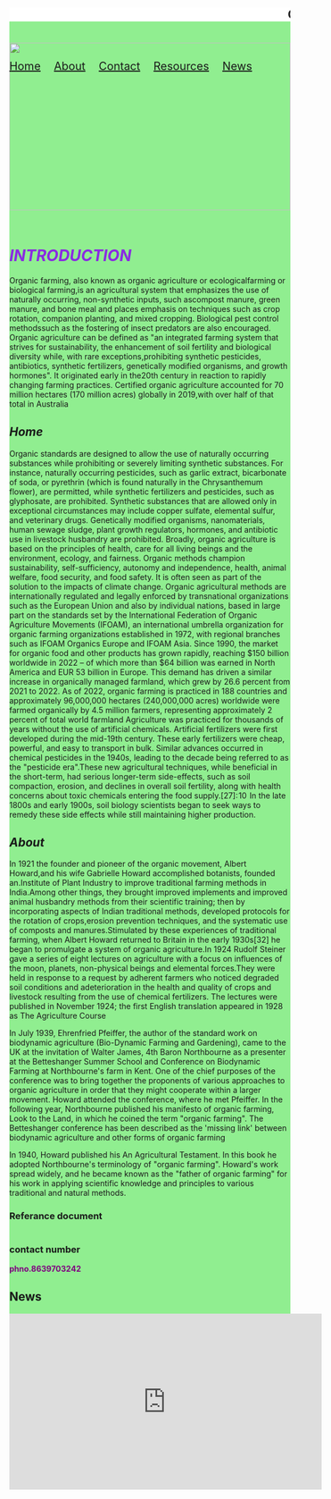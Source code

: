 <!DOCTYPE html>
<html>
  <head>
    <title>Organic farming</title>
<style>
.kis{
    background-color:lightgreen;
#sat{
  background-color:green;
}

.title {
	color: orange;
	 font-display: 12px;
    font-size:40px;
    padding: -20px;
    word-spacing: 2%;
    height:50px;
    top:-10px;
}
.nag{
    position:relative;
    top:20px
}
.swa{
    position: relative;
    left:1000px;
    top:-280px;
    font-size:-10px;
    padding:-90px;
}
.maa a{
     position: relative;
     right:10px;
     top:-250px;
     font-size:20px;
     padding:10px;
}
</style>
</head> 
  <body>
<div class="kis">
<nav class="title">
 <h1 class="title" style="background-color:white;"> 
      <div ><marquee>ORGANIC FARMING</marquee></div> </h1> </nav>
   <div class="nag"> <img src="images.jpg " width="100%" height="300px"></div>
<div class = "maa">
      <a href ="#Home">Home</a>
      <a href ="#About">About</a>
      <a href ="#Contact">Contact</a>
      <a href ="#Resources">Resources</a>
      <a href ="#News">News</a>
      </div>
<div class="swa"><input type="search" id = "search"  placeholder="search" padding="-20px"></div>
<h1 style="color: blueviolet; "><em>INTRODUCTION</em></h1>
<div style="background-img: "images.jpg"; >
   Organic farming, also known as organic agriculture or ecologicalfarming or biological farming,is an agricultural system that emphasizes the use of naturally occurring, non-synthetic inputs, such ascompost manure, green manure, and bone meal and places emphasis on techniques such as crop rotation, companion planting, and mixed cropping. Biological pest control methodssuch as the fostering of insect predators are also encouraged. Organic agriculture
can be defined as "an integrated farming system that strives for sustainability, the enhancement of soil fertility and biological diversity while, with rare exceptions,prohibiting synthetic pesticides, antibiotics, synthetic fertilizers, genetically modified organisms, and growth hormones". It originated early in the20th century in reaction to rapidly changing farming practices. Certified organic agriculture accounted for 70 million hectares (170 million acres) globally in 2019,with over half of that total in Australia 

<h2 id="Home"><em >Home</em></h2>
            Organic standards are designed to allow the use of naturally occurring substances while prohibiting or severely limiting synthetic substances. For instance, naturally occurring pesticides, such as garlic extract, bicarbonate of soda, or pyrethrin (which is found naturally in the Chrysanthemum flower), are permitted, while synthetic fertilizers and pesticides, such as glyphosate, are prohibited. Synthetic substances that are allowed only in exceptional circumstances may include copper sulfate, elemental sulfur, and veterinary drugs. Genetically modified organisms, nanomaterials, human sewage sludge, plant growth regulators, hormones, and antibiotic use in livestock husbandry are prohibited. Broadly, organic agriculture is based on the principles of health, care for all living beings and the environment, ecology, and fairness. Organic methods champion sustainability, self-sufficiency, autonomy and independence, health, animal welfare, food security, and  food safety. It is often seen as part of the solution to the impacts of climate change.
     Organic agricultural methods are internationally regulated and legally enforced by transnational organizations such as the European Union and also by individual nations, based in large part on the standards set by the International Federation of Organic Agriculture Movements (IFOAM), an international umbrella organization for organic farming organizations established in 1972, with regional branches such as IFOAM Organics Europe and IFOAM Asia. Since 1990, the market for organic food and other products has grown rapidly, reaching $150 billion worldwide in 2022 – of which more than $64 billion was earned in North America and EUR 53 billion in Europe. This demand has driven a similar increase in organically managed farmland, which grew by 26.6 percent from 2021 to 2022. As of 2022, organic farming is practiced in 188 countries and approximately 96,000,000 hectares (240,000,000 acres) worldwide were farmed organically by 4.5 million farmers, representing approximately 2 percent of total world farmland
      Agriculture was practiced for thousands of years without the use of artificial chemicals. Artificial fertilizers were first developed during the mid-19th century. These early fertilizers were cheap, powerful, and easy to transport in bulk. Similar advances occurred in chemical pesticides in the 1940s, leading to the decade being referred to as the "pesticide era".These new agricultural techniques, while beneficial in the short-term, had serious longer-term side-effects, such as soil compaction, erosion, and declines in overall soil fertility, along with health concerns about toxic chemicals entering the food supply.[27]: 10  In the late 1800s and early 1900s, soil biology scientists began to seek ways to remedy these side effects while still maintaining higher production.
<div>
<h2  id="About"><em>About</em></h2>   
 In 1921 the founder and pioneer of the organic movement, Albert Howard,and his wife Gabrielle Howard accomplished botanists, founded an.Institute of Plant Industry to improve traditional farming methods in India.Among other things, they brought improved implements and improved animal husbandry methods from their scientific training; then by incorporating aspects of Indian traditional methods, developed protocols for the rotation of crops,erosion prevention techniques, and the systematic use of composts and manures.Stimulated 
by these experiences of traditional farming, when Albert Howard returned to Britain in the early 1930s[32] he began to promulgate a system of organic agriculture.In 1924 Rudolf Steiner gave a series of eight lectures on agriculture with a focus on influences of the moon, planets, non-physical beings and elemental forces.They were held in response to a request by adherent farmers who noticed degraded soil conditions and adeterioration in the health and quality of crops and livestock resulting from the use of chemical fertilizers. The lectures were published in November 1924; the first English translation appeared in 1928 as The Agriculture Course
        <P>In July 1939, Ehrenfried Pfeiffer, the author of the standard work on biodynamic agriculture (Bio-Dynamic Farming and Gardening), came to the UK at the invitation of Walter James, 4th Baron Northbourne as a presenter at the Betteshanger Summer School and Conference on Biodynamic Farming at Northbourne's farm in Kent. One of the chief purposes of the conference was to bring together the proponents of various approaches to organic agriculture in order that they might cooperate within a larger movement. Howard attended the conference, where he met Pfeiffer. In the following year, Northbourne published his manifesto of organic farming, Look to the Land, in which he coined the term "organic farming". The Betteshanger conference has been described as the 'missing link' between biodynamic agriculture and other forms of organic farming</P>
        <P>In 1940, Howard published his An Agricultural Testament. In this book he adopted Northbourne's terminology of "organic farming". Howard's work spread widely, and he became known as the "father of organic farming" for his work in applying scientific knowledge and principles to various traditional and natural methods.</P>
<div id="Resources">
<h3>Referance document</h3>
<img src=" ">
</div> 
<div id ="Contact">
<h3>contact number</h3>
<p style ="color:purple"><b>phno.8639703242<b></p>
</div>
<div id="News">
<h2>News </h2>
<iframe width="560" height="315" src="https://www.youtube.com/embed/qkqtcXuogu4?si=3KdH5wlf50mbJQJ0" title="YouTube video player" frameborder="0" allow="accelerometer; autoplay; clipboard-write; encrypted-media; gyroscope; picture-in-picture; web-share" referrerpolicy="strict-origin-when-cross-origin" allowfullscreen></iframe>
</div> 
</div>     
</div>
</div>
  </body>
</html>


